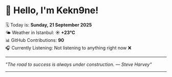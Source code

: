 # 👋 Hello, I'm Kekn9ne!

🗓️ Today is: **Sunday, 21 September 2025**  
🌤️ Weather in Istanbul: **☀️   +23°C**  
📊 GitHub Contributions: **90**  
🎧 Currently Listening: Not listening to anything right now ❌

---

_"The road to success is always under construction. — *Steve Harvey*"_

---
